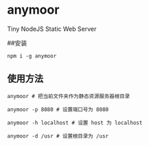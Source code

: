 # anymoor
Tiny NodeJS Static Web Server

##安装
```
npm i -g anymoor
```

## 使用方法
```
anymoor # 把当前文件夹作为静态资源服务器根目录

anymoor -p 8080 # 设置端口号为 8080

anymoor -h localhost # 设置 host 为 localhost

anymoor -d /usr # 设置根目录为 /usr
```
